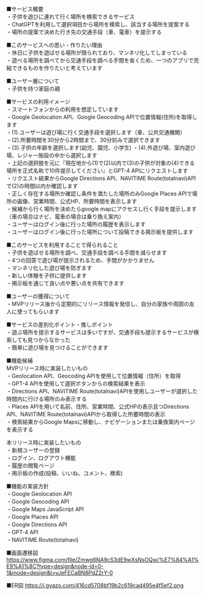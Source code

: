 ■サービス概要  
・子供を遊びに連れて行く場所を検索できるサービス  
・ChatGPTを利用して選択項目から場所を検索し、該当する場所を提案する  
・場所の提案で決めた行き先の交通手段（車、電車）を提示する  

■このサービスへの思い・作りたい理由  
・休日に子供を遊ばせる場所が限られており、マンネリ化してしまっている  
・遊べる場所を調べてから交通手段を調べる手間を省くため、一つのアプリで完結できるものを作りたいと考えています  

■ユーザー層について  
・子供を持つ家庭の親  

■サービスの利用イメージ  
・スマートフォンからの利用を想定しています  
・Google Geolocation API、Google Geocoding APIで位置情報(住所)を取得します  
・(1).ユーザーは遊び場に行く交通手段を選択します（車、公共交通機関）  
・(2).所要時間を30分から2時間まで、30分刻みで選択できます   
・(3).子供の年齢を選択します(幼児、園児、小学生)
・(4).外遊び場、室内遊び場、レジャー施設の中から選択します  
・上記の選択肢を元に『現在地から(1)で(2)以内で(3)の子供が対象の(4)できる場所を正式名称で10件提示してください』とGPT-4 APIにリクエストします  
・リクエスト結果からGoogle Directions API、NAVITIME Route(totalnavi)APIで(2)の時間以内か確認します  
・正しく存在する場所か確認し条件を満たした場所のみGoogle Places APIで場所の画像、営業時間、公式HP、所要時間を表示します  
・候補から行く場所を決めたらgoogle mapにアクセスし行く手段を提示します（車の場合はナビ、電車の場合は乗り換え案内）  
・ユーザーはログイン後に行った場所の履歴を表示します  
・ユーザーはログイン後に行った場所について投稿できる掲示板を提供します  

■このサービスを利用することで得られること  
・子供を遊ばせる場所を調べ、交通手段を調べる手間を減らせます  
・4つの回答で遊び場が提示されるため、手間がかかりません  
・マンネリ化した遊び場を防ぎます  
・新しい体験を子供に提供します  
・掲示板を通じて良い点や悪い点を共有できます  

■ユーザーの獲得について  
・MVPリリース後から定期的にリリース情報を発信し、自分の家族や周囲の友人に使ってもらいます  

■サービスの差別化ポイント・推しポイント  
・遊ぶ場所を提示するサービスは多いですが、交通手段も提示するサービスが検索しても見つからなかった  
・簡単に遊び場を見つけることができます  

■機能候補  
MVPリリース時に実装したいもの  
・Geolocation API、Geocoding APIを使用して位置情報（住所）を取得  
・GPT-4 APIを使用して選択ボタンからの検索結果を表示  
・Directions API、NAVITIME Route(totalnavi)APIを使用しユーザーが選択した時間内に行ける場所のみ表示する   
・Places APIを用いて名前、住所、営業時間、公式HPの表示且つDirections API、NAVITIME Route(totalnavi)APIから取得した所要時間の表示  
・検索結果からGoogle Mapsに移動し、ナビゲーションまたは乗換案内ページを表示する  

本リリース時に実装したいもの  
・新規ユーザーの登録  
・ログイン、ログアウト機能  
・履歴の閲覧ページ  
・掲示板の作成(投稿、いいね、コメント、検索)  

■機能の実装方針  
・Google Geolocation API  
・Google Geocoding API  
・Google Maps JavaScript API  
・Google Places API  
・Google Directions API   
・GPT-4 API  
・NAVITIME Route(totalnavi)  

■画面遷移図  
https://www.figma.com/file/Zmwg6NA9cS3dE9wXsNsOQw/%E7%84%A1%E9%A1%8C?type=design&node-id=0-1&mode=design&t=vJeFECaBN8PdZ2rY-0  

■ER図
https://i.gyazo.com/416cd5708bf19b2c619cad495e4f5ef2.png